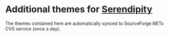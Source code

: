 # Additional themes for [Serendipity](https://s9y.org)

The themes contained here are automatically synced to SourceForge.NETs CVS service (once a day).